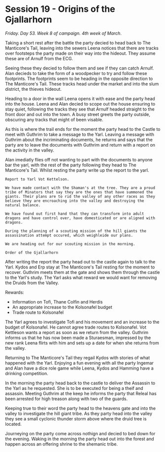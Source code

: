 # Session 19 - Origins of the Gjallarhorn

*Friday. Day 53. Week 8 of campaign. 4th week of March*.

Taking a short rest after the battle the party decied to head back to The Manticore's Tail, leaving into the sewers Leena notices that there are tracks over footsteps the party made on their way into the hideout. They assume these are of Arnulf from the ECG.

Seeing these they decied to follow them and see if they can catch Arnulf. Alan decieds to take the form of a woodpecker to try and follow these footprints. The footprints seem to be heading in the opposite direction to The Manticore's Tail. These tracks head under the market and into the slum district, the thieves hideout.

Heading to a door in the wall Leena opens it with ease and the party head into the house. Leena and Alan decied to scope out the house ensuring to stay quiet, following the tracks they see that Arnulf headed straight to the front door and out into the town. A busy street greets the party outside, obscuring any tracks that might of been visable.

As this is where the trail ends for the moment the party head to the Castle to meet with Guthrim to take a message to the Yarl. Leaving a message with Guthrim about the incriminating documents, he returns and says that the party are to leave the documents with Guthrim and return with a report on the activity in the valley.

Alan imediatly flies off not wanting to part with the documents to anyone bar the yarl, with the rest of the party following they head to The Manticore's Tail. Whilst resting the party write up the report to the yarl.

``` Plain Text
Report to Yarl Vot Kettelson.

We have made contact with the Shaman's at the tree. They are a proud tribe of Minators that say they are the ones that have summoned the giants. Their plans are to rid the valley of any other races as they believe they are encroaching into the valley and destroying the natural balance.

We have found out first hand that they can transform into adult dragons and have control over, have domesticated or are aligned with dragons.

During the planning of a scouting mission of the hill giants the assassination attempt occured, which weighleide our plans.

We are heading out for our scouting mission in the morning.

Order of the Gjallarhorn
```

After writing the report the party head out to the castle again to talk to the Yarl. Kydos and Erp stay at The Manticore's Tail resting for the moment to recover. Guthrim meets them at the gate and shows them through the castle to the Yarl's study. The Yarl asks what reward we would want for removing the Druids from the Valley.

Rewards:

- Information on Tofi, Thane Colfin and Herdis
- An appropriate increase to the Kolsonafel budget
- Trade route to Kolsonafel

The Yarl agrees to investigate Tofi and his movement and an increase to the budget of Kolsonafel. He cannot agree trade routes to Kolsonafel. Vot Kettleson wants a report as soon as we return from the valley. Guthrim informs us that he has now been made a Sturaesman, impressed by the new rank Leena flirts with him and sets up a date for when she returns from the valley.

Returning to The Manticore's Tail they regail Kydos with stories of what happened with the Yarl. Enjoying a fun evening with all the party Ingemar and Alan have a dice role game while Leena, Kydos and Hamming have a drinking competition.

In the morning the party head back to the castle to deliver the Assassin to the Yarl as he requested. She is to be executed for being a theif and assassin. Meeting Guthrim at the keep he informs the party that Releal has been arrested for high treason along with two of the guards.

Keeping true to their word the party head to the heavens gate and into the valley to investigate the hill giant tribe. As they party head into the valley they see a small cyclonic thunder storm above where the druid tree is located.

Journeying on the party come across nothign and decied to bed down for the evening. Waking in the morning the party head out into the forest and happen across an offering shrine to the shemanic tribe.